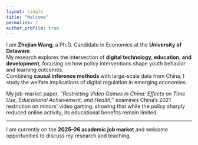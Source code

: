 ```yaml
---
layout: single
title: "Welcome"
permalink: /
author_profile: true
---
```


I am **Zhejian Wang**, a Ph.D. Candidate in Economics at the **University of Delaware**.  
My research explores the intersection of **digital technology, education, and development**, focusing on how policy interventions shape youth behavior and learning outcomes.  
Combining **causal inference methods** with large-scale data from China, I study the welfare implications of digital regulation in emerging economies.  

My job-market paper, *“Restricting Video Games in China: Effects on Time Use, Educational Achievement, and Health,”* examines China’s 2021 restriction on minors’ video gaming, showing that while the policy sharply reduced online activity, its educational benefits remain limited.  

---

I am currently on the **2025–26 academic job market** and welcome opportunities to discuss my research and teaching.
